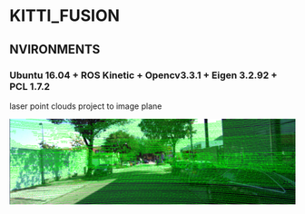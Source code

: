 # KITTI_FUSION
## NVIRONMENTS
###  Ubuntu 16.04 + ROS Kinetic + Opencv3.3.1 + Eigen 3.2.92 + PCL 1.7.2

laser point clouds project to image plane

![Results](https://github.com/LeisureLei/KITTI_FUSION/blob/master/catkin_ws/src/pic/3.png)
